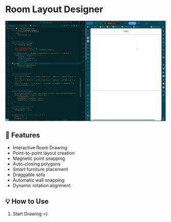 # Room Layout Designer

![GIF Animation](./floor_plan.gif)

## 🎯 Features

- Interactive Room Drawing
- Point-to-point layout creation
- Magnetic point snapping
- Auto-closing polygons
- Smart furniture placement
- Draggable sofa
- Automatic wall snapping
- Dynamic rotation alignment

## 💡 How to Use

1. Start Drawing =)
